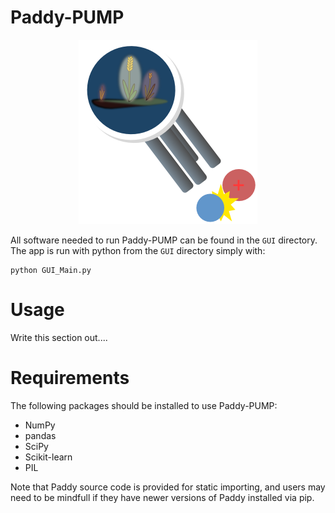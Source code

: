 # Paddy-PUMP
<div align = "center">
  <img src="https://github.com/chopralab/cbm_ml_automation/blob/main/Paddy_PUMP/GUI/Paddy_PUMP.png">
</div>

All software needed to run Paddy-PUMP can be found in the `GUI` directory.  The app is run with python from the `GUI` directory simply with:
```
python GUI_Main.py
```
# Usage
Write this section out....
   
# Requirements
The following packages should be installed to use Paddy-PUMP:

- NumPy
- pandas
- SciPy
- Scikit-learn
- PIL

Note that Paddy source code is provided for static importing, and users may need to be mindfull if they have newer versions of Paddy installed via pip.



